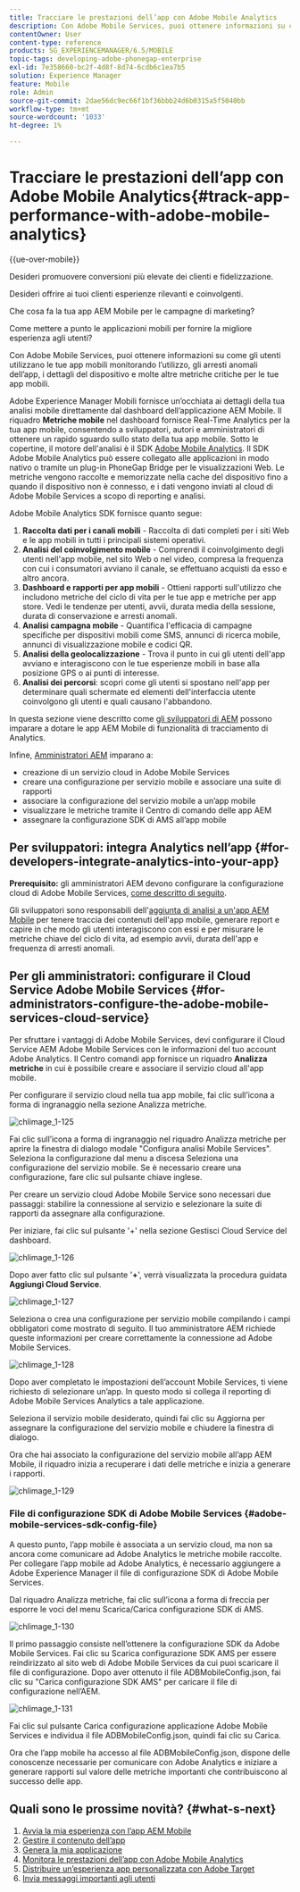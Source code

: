 ```yaml
---
title: Tracciare le prestazioni dell’app con Adobe Mobile Analytics
description: Con Adobe Mobile Services, puoi ottenere informazioni su come gli utenti utilizzano le tue app mobili monitorando l’utilizzo, gli arresti anomali dell’app, i dettagli del dispositivo e molte altre metriche critiche per le tue app mobili. Per ulteriori informazioni, segui questa pagina.
contentOwner: User
content-type: reference
products: SG_EXPERIENCEMANAGER/6.5/MOBILE
topic-tags: developing-adobe-phonegap-enterprise
exl-id: 7e358660-bc2f-4d8f-8d74-6cdb6c1ea7b5
solution: Experience Manager
feature: Mobile
role: Admin
source-git-commit: 2dae56dc9ec66f1bf36bbb24d6b0315a5f5040bb
workflow-type: tm+mt
source-wordcount: '1033'
ht-degree: 1%

---
```


# Tracciare le prestazioni dell’app con Adobe Mobile Analytics{#track-app-performance-with-adobe-mobile-analytics}

{{ue-over-mobile}}

Desideri promuovere conversioni più elevate dei clienti e fidelizzazione.

Desideri offrire ai tuoi clienti esperienze rilevanti e coinvolgenti.

Che cosa fa la tua app AEM Mobile per le campagne di marketing?

Come mettere a punto le applicazioni mobili per fornire la migliore esperienza agli utenti?

Con Adobe Mobile Services, puoi ottenere informazioni su come gli utenti utilizzano le tue app mobili monitorando l’utilizzo, gli arresti anomali dell’app, i dettagli del dispositivo e molte altre metriche critiche per le tue app mobili.

Adobe Experience Manager Mobili fornisce un’occhiata ai dettagli della tua analisi mobile direttamente dal dashboard dell’applicazione AEM Mobile. Il riquadro **Metriche mobile** nel dashboard fornisce Real-Time Analytics per la tua app mobile, consentendo a sviluppatori, autori e amministratori di ottenere un rapido sguardo sullo stato della tua app mobile. Sotto le copertine, il motore dell&#39;analisi è il SDK [Adobe Mobile Analytics](https://business.adobe.com/it/products/analytics/mobile-marketing.html). Il SDK Adobe Mobile Analytics può essere collegato alle applicazioni in modo nativo o tramite un plug-in PhoneGap Bridge per le visualizzazioni Web. Le metriche vengono raccolte e memorizzate nella cache del dispositivo fino a quando il dispositivo non è connesso, e i dati vengono inviati al cloud di Adobe Mobile Services a scopo di reporting e analisi.

Adobe Mobile Analytics SDK fornisce quanto segue:

1. **Raccolta dati per i canali mobili** - Raccolta di dati completi per i siti Web e le app mobili in tutti i principali sistemi operativi.
1. **Analisi del coinvolgimento mobile** - Comprendi il coinvolgimento degli utenti nell&#39;app mobile, nel sito Web o nel video, compresa la frequenza con cui i consumatori avviano il canale, se effettuano acquisti da esso e altro ancora.
1. **Dashboard e rapporti per app mobili** - Ottieni rapporti sull&#39;utilizzo che includono metriche del ciclo di vita per le tue app e metriche per app store. Vedi le tendenze per utenti, avvii, durata media della sessione, durata di conservazione e arresti anomali.
1. **Analisi campagna mobile** - Quantifica l&#39;efficacia di campagne specifiche per dispositivi mobili come SMS, annunci di ricerca mobile, annunci di visualizzazione mobile e codici QR.
1. **Analisi della geolocalizzazione** - Trova il punto in cui gli utenti dell&#39;app avviano e interagiscono con le tue esperienze mobili in base alla posizione GPS o ai punti di interesse.
1. **Analisi dei percorsi**: scopri come gli utenti si spostano nell&#39;app per determinare quali schermate ed elementi dell&#39;interfaccia utente coinvolgono gli utenti e quali causano l&#39;abbandono.

In questa sezione viene descritto come [gli sviluppatori di AEM](#developers) possono imparare a dotare le app AEM Mobile di funzionalità di tracciamento di Analytics.

Infine, [Amministratori AEM](#administrators) imparano a:

* creazione di un servizio cloud in Adobe Mobile Services
* creare una configurazione per servizio mobile e associare una suite di rapporti
* associare la configurazione del servizio mobile a un’app mobile
* visualizzare le metriche tramite il Centro di comando delle app AEM
* assegnare la configurazione SDK di AMS all’app mobile

## Per sviluppatori: integra Analytics nell’app {#for-developers-integrate-analytics-into-your-app}

**Prerequisito:** gli amministratori AEM devono configurare la configurazione cloud di Adobe Mobile Services, [come descritto di seguito](#amscloudserviceconfig).

Gli sviluppatori sono responsabili dell&#39;[aggiunta di analisi a un&#39;app AEM Mobile](/help/mobile/phonegap-add-analytics-to-apps.md) per tenere traccia dei contenuti dell&#39;app mobile, generare report e capire in che modo gli utenti interagiscono con essi e per misurare le metriche chiave del ciclo di vita, ad esempio avvii, durata dell&#39;app e frequenza di arresti anomali.

## Per gli amministratori: configurare il Cloud Service Adobe Mobile Services {#for-administrators-configure-the-adobe-mobile-services-cloud-service}

Per sfruttare i vantaggi di Adobe Mobile Services, devi configurare il Cloud Service AEM Adobe Mobile Services con le informazioni del tuo account Adobe Analytics. Il Centro comandi app fornisce un riquadro **Analizza metriche** in cui è possibile creare e associare il servizio cloud all&#39;app mobile.

Per configurare il servizio cloud nella tua app mobile, fai clic sull’icona a forma di ingranaggio nella sezione Analizza metriche.

![chlimage_1-125](assets/chlimage_1-125.png)

Fai clic sull’icona a forma di ingranaggio nel riquadro Analizza metriche per aprire la finestra di dialogo modale &quot;Configura analisi Mobile Services&quot;. Seleziona la configurazione dal menu a discesa Seleziona una configurazione del servizio mobile. Se è necessario creare una configurazione, fare clic sul pulsante chiave inglese.

Per creare un servizio cloud Adobe Mobile Service sono necessari due passaggi: stabilire la connessione al servizio e selezionare la suite di rapporti da assegnare alla configurazione.

Per iniziare, fai clic sul pulsante &#39;+&#39; nella sezione Gestisci Cloud Service del dashboard.

![chlimage_1-126](assets/chlimage_1-126.png)

Dopo aver fatto clic sul pulsante &#39;**+**&#39;, verrà visualizzata la procedura guidata **Aggiungi Cloud Service**.

![chlimage_1-127](assets/chlimage_1-127.png)

Seleziona o crea una configurazione per servizio mobile compilando i campi obbligatori come mostrato di seguito. Il tuo amministratore AEM richiede queste informazioni per creare correttamente la connessione ad Adobe Mobile Services.

![chlimage_1-128](assets/chlimage_1-128.png)

Dopo aver completato le impostazioni dell’account Mobile Services, ti viene richiesto di selezionare un’app. In questo modo si collega il reporting di Adobe Mobile Services Analytics a tale applicazione.

Seleziona il servizio mobile desiderato, quindi fai clic su Aggiorna per assegnare la configurazione del servizio mobile e chiudere la finestra di dialogo.

Ora che hai associato la configurazione del servizio mobile all’app AEM Mobile, il riquadro inizia a recuperare i dati delle metriche e inizia a generare i rapporti.

![chlimage_1-129](assets/chlimage_1-129.png)

### File di configurazione SDK di Adobe Mobile Services {#adobe-mobile-services-sdk-config-file}

A questo punto, l’app mobile è associata a un servizio cloud, ma non sa ancora come comunicare ad Adobe Analytics le metriche mobile raccolte. Per collegare l’app mobile ad Adobe Analytics, è necessario aggiungere a Adobe Experience Manager il file di configurazione SDK di Adobe Mobile Services.

Dal riquadro Analizza metriche, fai clic sull’icona a forma di freccia per esporre le voci del menu Scarica/Carica configurazione SDK di AMS.

![chlimage_1-130](assets/chlimage_1-130.png)

Il primo passaggio consiste nell’ottenere la configurazione SDK da Adobe Mobile Services. Fai clic su Scarica configurazione SDK AMS per essere reindirizzato al sito web di Adobe Mobile Services da cui puoi scaricare il file di configurazione. Dopo aver ottenuto il file ADBMobileConfig.json, fai clic su &quot;Carica configurazione SDK AMS&quot; per caricare il file di configurazione nell’AEM.

![chlimage_1-131](assets/chlimage_1-131.png)

Fai clic sul pulsante Carica configurazione applicazione Adobe Mobile Services e individua il file ADBMobileConfig.json, quindi fai clic su Carica.

Ora che l’app mobile ha accesso al file ADBMobileConfig.json, dispone delle conoscenze necessarie per comunicare con Adobe Analytics e iniziare a generare rapporti sul valore delle metriche importanti che contribuiscono al successo delle app.

## Quali sono le prossime novità? {#what-s-next}

1. [Avvia la mia esperienza con l’app AEM Mobile](/help/mobile/starting-aem-phonegap-app.md)
1. [Gestire il contenuto dell’app](/help/mobile/phonegap-manage-app-content.md)
1. [Genera la mia applicazione](/help/mobile/building-app-mobile-phonegap.md)
1. [Monitora le prestazioni dell’app con Adobe Mobile Analytics](/help/mobile/phonegap-intro-to-app-analytics.md)
1. [Distribuire un’esperienza app personalizzata con Adobe Target](/help/mobile/phonegap-aem-mobile-content-personalization.md)
1. [Invia messaggi importanti agli utenti](/help/mobile/phonegap-push-notifications.md)
